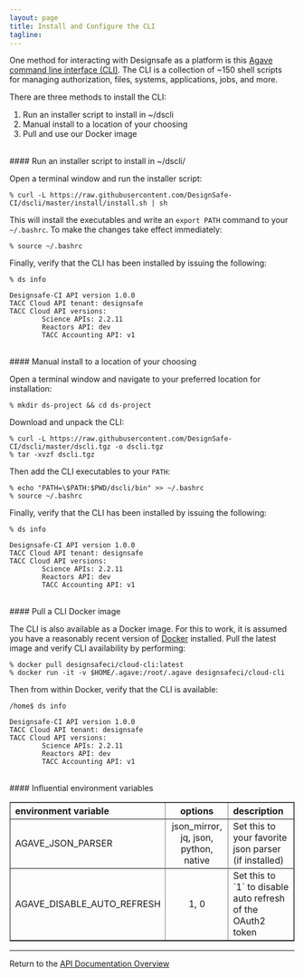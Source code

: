 ```yaml
---
layout: page
title: Install and Configure the CLI
tagline:
---
```


One method for interacting with Designsafe as a platform is this 
[Agave command line interface (CLI)](https://agaveapi.co/).
The CLI is a collection of ~150 shell scripts for managing
authorization, files, systems, applications, jobs, and more. 

There are three methods to install the CLI:
1. Run an installer script to install in ~/dscli
2. Manual install to a location of your choosing
3. Pull and use our Docker image

<br>
#### Run an installer script to install in ~/dscli/

Open a terminal window and run the installer script:
```
% curl -L https://raw.githubusercontent.com/DesignSafe-CI/dscli/master/install/install.sh | sh
```

This will install the executables and write an `export PATH` command to your
`~/.bashrc`. To make the changes take effect immediately:
```
% source ~/.bashrc
```

Finally, verify that the CLI has been installed by issuing the following:
```
% ds info

Designsafe-CI API version 1.0.0
TACC Cloud API tenant: designsafe
TACC Cloud API versions:
        Science APIs: 2.2.11
        Reactors API: dev
        TACC Accounting API: v1
```

<br>
#### Manual install to a location of your choosing

Open a terminal window and navigate to your preferred location for installation:

```
% mkdir ds-project && cd ds-project
```

Download and unpack the CLI:
```
% curl -L https://raw.githubusercontent.com/DesignSafe-CI/dscli/master/dscli.tgz -o dscli.tgz
% tar -xvzf dscli.tgz
```

Then add the CLI executables to your `PATH`:
```
% echo "PATH=\$PATH:$PWD/dscli/bin" >> ~/.bashrc
% source ~/.bashrc
```

Finally, verify that the CLI has been installed by issuing the following:
```
% ds info

Designsafe-CI API version 1.0.0
TACC Cloud API tenant: designsafe
TACC Cloud API versions:
        Science APIs: 2.2.11
        Reactors API: dev
        TACC Accounting API: v1
```

<br>
#### Pull a CLI Docker image

The CLI is also available as a Docker image. For this to work, it is assumed you
have a reasonably recent version of [Docker](https://www.docker.com/) installed.
Pull the latest image and verify CLI availability by performing:
```
% docker pull designsafeci/cloud-cli:latest
% docker run -it -v $HOME/.agave:/root/.agave designsafeci/cloud-cli
```

Then from within Docker, verify that the CLI is available:
```
/home$ ds info

Designsafe-CI API version 1.0.0
TACC Cloud API tenant: designsafe
TACC Cloud API versions:
        Science APIs: 2.2.11
        Reactors API: dev
        TACC Accounting API: v1
```

<br>
#### Influential environment variables

<table style="width:100%" border="1px" cellpadding="5">
  <tr>
    <th align="left">environment variable</th>
    <th>options</th>
    <th align="left">description</th>
  </tr>
  <tr>
    <td>AGAVE_JSON_PARSER</td>
    <td align="center">json_mirror, jq, json, python, native</td>
    <td>Set this to your favorite json parser (if installed)</td>
  <tr>
  </tr>
    <td>AGAVE_DISABLE_AUTO_REFRESH</td>
    <td align="center">1, 0</td>
    <td>Set this to `1` to disable auto refresh of the OAuth2 token</td>
  </tr>
</table>

---
Return to the [API Documentation Overview](../index.md)
